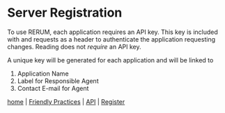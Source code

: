 # Server Registration

To use RERUM, each application requires an API key.
This key is included with and requests as a header
to authenticate the application requesting changes.
Reading does not *require* an API key.

A unique key will be generated for each application
and will be linked to

1. Application Name
1. Label for Responsible Agent
1. Contact E-mail for Agent

[home](index.md) | [Friendly Practices](practices.md) | [API](api.md) | [Register](register.md)
